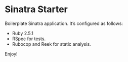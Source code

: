 # Sinatra Starter

Boilerplate Sinatra application. It’s configured as follows:

* Ruby 2.5.1
* RSpec for tests.
* Rubocop and Reek for static analysis.

Enjoy!